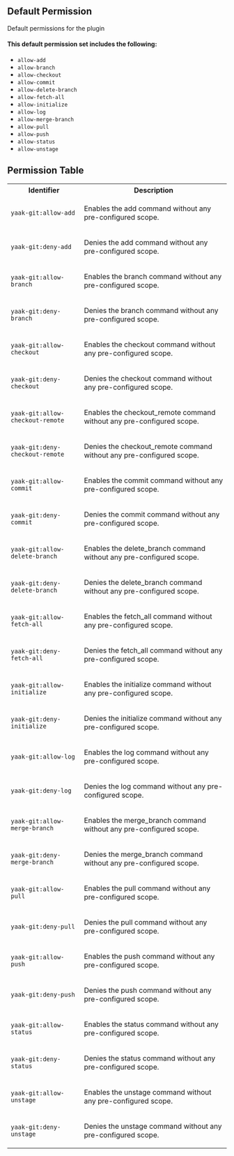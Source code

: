 ## Default Permission

Default permissions for the plugin

#### This default permission set includes the following:

- `allow-add`
- `allow-branch`
- `allow-checkout`
- `allow-commit`
- `allow-delete-branch`
- `allow-fetch-all`
- `allow-initialize`
- `allow-log`
- `allow-merge-branch`
- `allow-pull`
- `allow-push`
- `allow-status`
- `allow-unstage`

## Permission Table

<table>
<tr>
<th>Identifier</th>
<th>Description</th>
</tr>


<tr>
<td>

`yaak-git:allow-add`

</td>
<td>

Enables the add command without any pre-configured scope.

</td>
</tr>

<tr>
<td>

`yaak-git:deny-add`

</td>
<td>

Denies the add command without any pre-configured scope.

</td>
</tr>

<tr>
<td>

`yaak-git:allow-branch`

</td>
<td>

Enables the branch command without any pre-configured scope.

</td>
</tr>

<tr>
<td>

`yaak-git:deny-branch`

</td>
<td>

Denies the branch command without any pre-configured scope.

</td>
</tr>

<tr>
<td>

`yaak-git:allow-checkout`

</td>
<td>

Enables the checkout command without any pre-configured scope.

</td>
</tr>

<tr>
<td>

`yaak-git:deny-checkout`

</td>
<td>

Denies the checkout command without any pre-configured scope.

</td>
</tr>

<tr>
<td>

`yaak-git:allow-checkout-remote`

</td>
<td>

Enables the checkout_remote command without any pre-configured scope.

</td>
</tr>

<tr>
<td>

`yaak-git:deny-checkout-remote`

</td>
<td>

Denies the checkout_remote command without any pre-configured scope.

</td>
</tr>

<tr>
<td>

`yaak-git:allow-commit`

</td>
<td>

Enables the commit command without any pre-configured scope.

</td>
</tr>

<tr>
<td>

`yaak-git:deny-commit`

</td>
<td>

Denies the commit command without any pre-configured scope.

</td>
</tr>

<tr>
<td>

`yaak-git:allow-delete-branch`

</td>
<td>

Enables the delete_branch command without any pre-configured scope.

</td>
</tr>

<tr>
<td>

`yaak-git:deny-delete-branch`

</td>
<td>

Denies the delete_branch command without any pre-configured scope.

</td>
</tr>

<tr>
<td>

`yaak-git:allow-fetch-all`

</td>
<td>

Enables the fetch_all command without any pre-configured scope.

</td>
</tr>

<tr>
<td>

`yaak-git:deny-fetch-all`

</td>
<td>

Denies the fetch_all command without any pre-configured scope.

</td>
</tr>

<tr>
<td>

`yaak-git:allow-initialize`

</td>
<td>

Enables the initialize command without any pre-configured scope.

</td>
</tr>

<tr>
<td>

`yaak-git:deny-initialize`

</td>
<td>

Denies the initialize command without any pre-configured scope.

</td>
</tr>

<tr>
<td>

`yaak-git:allow-log`

</td>
<td>

Enables the log command without any pre-configured scope.

</td>
</tr>

<tr>
<td>

`yaak-git:deny-log`

</td>
<td>

Denies the log command without any pre-configured scope.

</td>
</tr>

<tr>
<td>

`yaak-git:allow-merge-branch`

</td>
<td>

Enables the merge_branch command without any pre-configured scope.

</td>
</tr>

<tr>
<td>

`yaak-git:deny-merge-branch`

</td>
<td>

Denies the merge_branch command without any pre-configured scope.

</td>
</tr>

<tr>
<td>

`yaak-git:allow-pull`

</td>
<td>

Enables the pull command without any pre-configured scope.

</td>
</tr>

<tr>
<td>

`yaak-git:deny-pull`

</td>
<td>

Denies the pull command without any pre-configured scope.

</td>
</tr>

<tr>
<td>

`yaak-git:allow-push`

</td>
<td>

Enables the push command without any pre-configured scope.

</td>
</tr>

<tr>
<td>

`yaak-git:deny-push`

</td>
<td>

Denies the push command without any pre-configured scope.

</td>
</tr>

<tr>
<td>

`yaak-git:allow-status`

</td>
<td>

Enables the status command without any pre-configured scope.

</td>
</tr>

<tr>
<td>

`yaak-git:deny-status`

</td>
<td>

Denies the status command without any pre-configured scope.

</td>
</tr>

<tr>
<td>

`yaak-git:allow-unstage`

</td>
<td>

Enables the unstage command without any pre-configured scope.

</td>
</tr>

<tr>
<td>

`yaak-git:deny-unstage`

</td>
<td>

Denies the unstage command without any pre-configured scope.

</td>
</tr>
</table>

